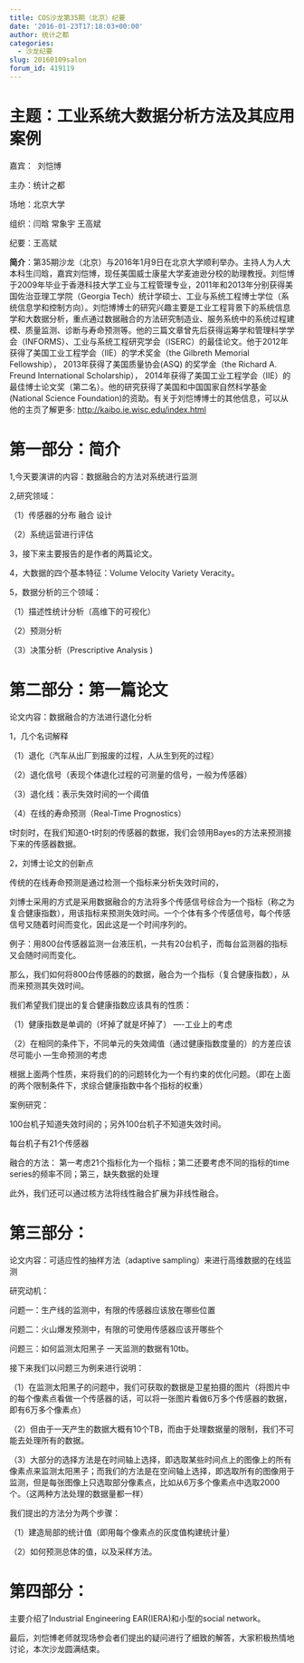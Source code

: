 ```yaml
---
title: COS沙龙第35期（北京）纪要
date: '2016-01-23T17:18:03+00:00'
author: 统计之都
categories:
  - 沙龙纪要
slug: 20160109salon
forum_id: 419119
---
```


# 主题：工业系统大数据分析方法及其应用案例

嘉宾：  刘恺博

主办：统计之都

场地：北京大学

组织：闫晗 常象宇 王高斌

纪要：王高斌

**简介**：第35期沙龙（北京）与2016年1月9日在北京大学顺利举办。主持人为人大本科生闫晗，嘉宾刘恺博，现任美国威士康星大学麦迪逊分校的助理教授。刘恺博于2009年毕业于香港科技大学工业与工程管理专业，2011年和2013年分别获得美国佐治亚理工学院（Georgia Tech）统计学硕士、工业与系统工程博士学位（系统信息学和控制方向）。刘恺博博士的研究兴趣主要是工业工程背景下的系统信息学和大数据分析，重点通过数据融合的方法研究制造业、服务系统中的系统过程建模、质量监测、诊断与寿命预测等。他的三篇文章曾先后获得运筹学和管理科学学会（INFORMS）、工业与系统工程研究学会（ISERC）的最佳论文。他于2012年获得了美国工业工程学会（IIE）的学术奖金（the Gilbreth Memorial Fellowship）， 2013年获得了美国质量协会(ASQ) 的奖学金（the Richard A. Freund International Scholarship）， 2014年获得了美国工业工程学会（IIE）的最佳博士论文奖（第二名）。他的研究获得了美国和中国国家自然科学基金 (National Science Foundation)的资助。有关于刘恺博博士的其他信息，可以从他的主页了解更多: http://kaibo.ie.wisc.edu/index.html

<!--more-->

# 第一部分：简介

1,今天要演讲的内容：数据融合的方法对系统进行监测

2,研究领域：

（1）传感器的分布 融合 设计

（2）系统运营进行评估

3，接下来主要报告的是作者的两篇论文。

4，大数据的四个基本特征：Volume Velocity Variety Veracity。

5，数据分析的三个领域：

（1）描述性统计分析（高维下的可视化）

（2）预测分析

（3）决策分析（Prescriptive Analysis )

# 第二部分：第一篇论文

论文内容：数据融合的方法进行退化分析

1，几个名词解释

（1）退化（汽车从出厂到报废的过程，人从生到死的过程）

（2）退化信号（表现个体退化过程的可测量的信号，一般为传感器）

（3）退化线：表示失效时间的一个阈值

（4）在线的寿命预测（Real-Time Prognostics）

t时刻时，在我们知道0-t时刻的传感器的数据，我们会领用Bayes的方法来预测接下来的传感器数据。

2，刘博士论文的创新点

传统的在线寿命预测是通过检测一个指标来分析失效时间的，

刘博士采用的方式是采用数据融合的方法将多个传感信号综合为一个指标（称之为复合健康指数），用该指标来预测失效时间。一个个体有多个传感信号，每个传感信号又随着时间而变化，因此这是一个时间序列的。

例子：用800台传感器监测一台液压机，一共有20台机子，而每台监测器的指标又会随时间而变化。

那么，我们如何将800台传感器的的数据，融合为一个指标（复合健康指数），从而来预测其失效时间。

我们希望我们提出的复合健康指数应该具有的性质：

（1）健康指数是单调的（坏掉了就是坏掉了） —-工业上的考虑

（2）在相同的条件下，不同单元的失效阈值（通过健康指数度量的）的方差应该尽可能小 —生命预测的考虑

根据上面两个性质，来将我们的的问题转化为一个有约束的优化问题。（即在上面的两个限制条件下，求综合健康指数中各个指标的权重）

案例研究：

100台机子知道失效时间的；另外100台机子不知道失效时间。

每台机子有21个传感器

融合的方法： 第一考虑21个指标化为一个指标；第二还要考虑不同的指标的time series的频率不同；第三，缺失数据的处理

此外，我们还可以通过核方法将线性融合扩展为非线性融合。

# 第三部分：

论文内容：可适应性的抽样方法（adaptive sampling）来进行高维数据的在线监测

研究动机：

问题一：生产线的监测中，有限的传感器应该放在哪些位置

问题二：火山爆发预测中，有限的可使用传感器应该开哪些个

问题三：如何监测太阳黑子 一天监测的数据有10tb。

接下来我们以问题三为例来进行说明：

（1）在监测太阳黑子的问题中，我们可获取的数据是卫星拍摄的图片（将图片中的每个像素点看做一个传感器的话，可以将一张图片看做6万多个传感器的数据，即有6万多个像素点）

（2）但由于一天产生的数据大概有10个TB，而由于处理数据量的限制，我们不可能去处理所有的数据。

（3）大部分的选择方法是在时间轴上选择，即选取某些时间点上的图像上的所有像素点来监测太阳黑子；而我们的方法是在空间轴上选择，即选取所有的图像用于监测，但是每张图像上只选取部分像素点，比如从6万多个像素点中选取2000个。（这两种方法处理的数据量都一样）

我们提出的方法分为两个步骤：

（1）建造局部的统计值（即用每个像素点的灰度值构建统计量）

（2）如何预测总体的值，以及采样方法。

# 第四部分：

主要介绍了Industrial Engineering EAR(IERA)和小型的social network。

最后，刘恺博老师就现场参会者们提出的疑问进行了细致的解答，大家积极热情地讨论，本次沙龙圆满结束。
